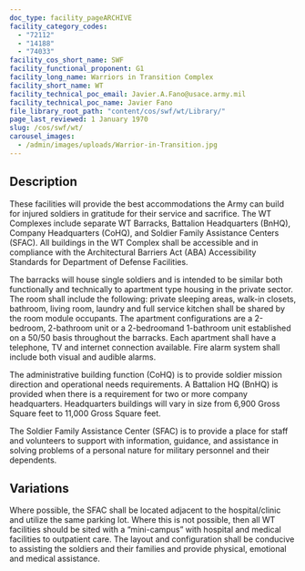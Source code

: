 ```yaml
---
doc_type: facility_pageARCHIVE
facility_category_codes:
  - "72112"
  - "14188"
  - "74033"
facility_cos_short_name: SWF
facility_functional_proponent: G1
facility_long_name: Warriors in Transition Complex
facility_short_name: WT
facility_technical_poc_email: Javier.A.Fano@usace.army.mil
facility_technical_poc_name: Javier Fano
file_library_root_path: "content/cos/swf/wt/Library/"
page_last_reviewed: 1 January 1970
slug: /cos/swf/wt/
carousel_images:
  - /admin/images/uploads/Warrior-in-Transition.jpg
---
```


## Description

These facilities will provide the best accommodations the Army can build for injured soldiers in gratitude for their service and sacrifice. The WT Complexes include separate WT Barracks, Battalion Headquarters (BnHQ), Company Headquarters (CoHQ), and Soldier Family Assistance Centers (SFAC). All buildings in the WT Complex shall be accessible and in compliance with the Architectural Barriers Act (ABA) Accessibility Standards for Department of Defense Facilities.

The barracks will house single soldiers and is intended to be similar both functionally and technically to apartment type housing in the private sector. The room shall include the following: private sleeping areas, walk-in closets, bathroom, living room, laundry and full service kitchen shall be shared by the room module occupants. The apartment configurations are a 2-bedroom, 2-bathroom unit or a 2-bedroomand 1-bathroom unit established on a 50/50 basis throughout the barracks. Each apartment shall have a telephone, TV and internet connection available. Fire alarm system shall include both visual and audible alarms.

The administrative building function (CoHQ) is to provide soldier mission direction and operational needs requirements. A Battalion HQ (BnHQ) is provided when there is a requirement for two or more company headquarters. Headquarters buildings will vary in size from 6,900 Gross Square feet to 11,000 Gross Square feet.

The Soldier Family Assistance Center (SFAC) is to provide a place for staff and volunteers to support with information, guidance, and assistance in solving problems of a personal nature for military personnel and their dependents.

## Variations

Where possible, the SFAC shall be located adjacent to the hospital/clinic and utilize the same parking lot. Where this is not possible, then all WT facilities should be sited with a “mini-campus” with hospital and medical facilities to outpatient care. The layout and configuration shall be conducive to assisting the soldiers and their families and provide physical, emotional and medical assistance.
